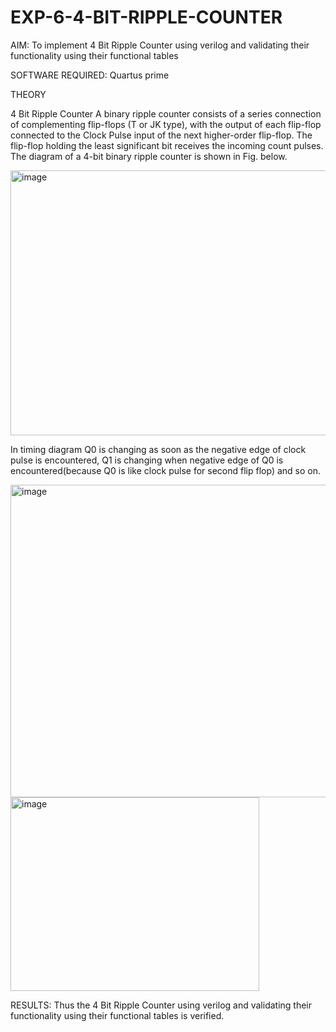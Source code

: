 # EXP-6-4-BIT-RIPPLE-COUNTER
AIM:
To implement 4 Bit Ripple Counter using verilog and validating their functionality using their functional tables

SOFTWARE REQUIRED:
Quartus prime

THEORY

4 Bit Ripple Counter
A binary ripple counter consists of a series connection of complementing flip-flops (T or JK type), with the output of each flip-flop connected to the Clock Pulse input of the next higher-order flip-flop. The flip-flop holding the least significant bit receives the incoming count pulses. The diagram of a 4-bit binary ripple counter is shown in Fig. below.

 <img width="556" height="424" alt="image" src="https://github.com/user-attachments/assets/c33b9736-3bd1-4cac-ad80-cb8333dbdac4" />

In timing diagram Q0 is changing as soon as the negative edge of clock pulse is encountered, Q1 is changing when negative edge of Q0 is encountered(because Q0 is like clock pulse for second flip flop) and so on.
 
 <img width="940" height="500" alt="image" src="https://github.com/user-attachments/assets/2b8615c5-d991-4627-9a74-a5240bbeb67c" />

<img width="398" height="310" alt="image" src="https://github.com/user-attachments/assets/1a0143d6-7b54-4413-958a-f7bd3bb92651" />


RESULTS: Thus the 4 Bit Ripple Counter using verilog and validating their functionality using their functional tables is verified.
